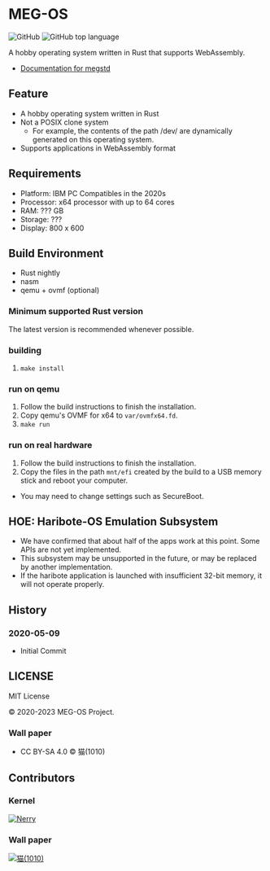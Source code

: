 # MEG-OS

![GitHub](https://img.shields.io/github/license/neri/maystorm) ![GitHub top language](https://img.shields.io/github/languages/top/neri/maystorm)

A hobby operating system written in Rust that supports WebAssembly.

* [Documentation for megstd](https://neri.github.io/maystorm/megstd/)

## Feature

* A hobby operating system written in Rust
* Not a POSIX clone system
  * For example, the contents of the path /dev/ are dynamically generated on this operating system.
* Supports applications in WebAssembly format

## Requirements

* Platform: IBM PC Compatibles in the 2020s
* Processor: x64 processor with up to 64 cores
* RAM: ??? GB
* Storage: ???
* Display: 800 x 600

## Build Environment

* Rust nightly
* nasm
* qemu + ovmf (optional)

### Minimum supported Rust version

The latest version is recommended whenever possible.

### building

1. `make install`

### run on qemu

1. Follow the build instructions to finish the installation.
2. Copy qemu's OVMF for x64 to `var/ovmfx64.fd`.
3. `make run`

### run on real hardware

1. Follow the build instructions to finish the installation.
2.  Copy the files in the path `mnt/efi` created by the build to a USB memory stick and reboot your computer.
* You may need to change settings such as SecureBoot.

## HOE: Haribote-OS Emulation Subsystem

* We have confirmed that about half of the apps work at this point. Some APIs are not yet implemented.
* This subsystem may be unsupported in the future, or may be replaced by another implementation.
* If the haribote application is launched with insufficient 32-bit memory, it will not operate properly.

## History

### 2020-05-09

* Initial Commit

## LICENSE

MIT License

&copy; 2020-2023 MEG-OS Project.

### Wall paper

* CC BY-SA 4.0 &copy; 猫(1010) 

## Contributors

### Kernel

[![Nerry](https://github.com/neri.png?size=50)](https://github.com/neri "Nerry")

### Wall paper

[![猫(1010)](https://github.com/No000.png?size=50)](https://github.com/No000 "猫(1010)")
